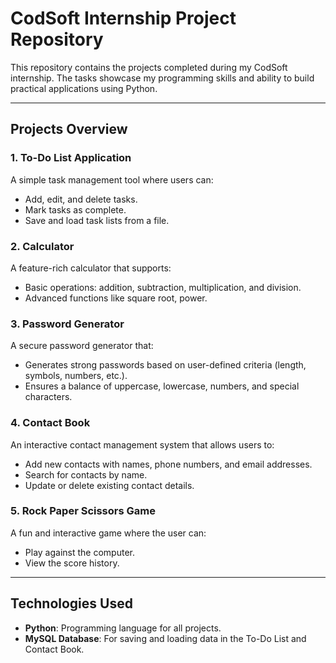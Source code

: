 # CodSoft Internship Project Repository  

This repository contains the projects completed during my CodSoft internship. The tasks showcase my programming skills and ability to build practical applications using Python.  

---  

## Projects Overview  

### 1. **To-Do List Application**  
A simple task management tool where users can:  
- Add, edit, and delete tasks.  
- Mark tasks as complete.  
- Save and load task lists from a file.  

### 2. **Calculator**  
A feature-rich calculator that supports:  
- Basic operations: addition, subtraction, multiplication, and division.  
- Advanced functions like square root, power.  

### 3. **Password Generator**  
A secure password generator that:  
- Generates strong passwords based on user-defined criteria (length, symbols, numbers, etc.).  
- Ensures a balance of uppercase, lowercase, numbers, and special characters.  

### 4. **Contact Book**  
An interactive contact management system that allows users to:  
- Add new contacts with names, phone numbers, and email addresses.  
- Search for contacts by name.  
- Update or delete existing contact details.  

### 5. **Rock Paper Scissors Game**  
A fun and interactive game where the user can:  
- Play against the computer.  
- View the score history.  

---  

## Technologies Used  

- **Python**: Programming language for all projects.  
- **MySQL Database**: For saving and loading data in the To-Do List and Contact Book.  
